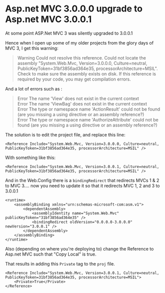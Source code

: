 ﻿# Asp.net MVC 3.0.0.0 upgrade to Asp.net MVC 3.0.0.1

At some point ASP.Net MVC 3 was silently upgraded to 3.0.0.1

Hence when I open up some of my older projects from the glory days of MVC 3, I get this warning:

> Warning Could not resolve this reference. Could not locate the assembly "System.Web.Mvc, Version=3.0.0.0, Culture=neutral, PublicKeyToken=31bf3856ad364e35, processorArchitecture=MSIL". Check to make sure the assembly exists on disk. If this reference is required by your code, you may get compilation errors.

And a lot of errors such as :

> Error The name 'View' does not exist in the current context<br />
> Error The name 'ViewBag' does not exist in the current context<br />
> Error The type or namespace name 'ActionResult' could not be found (are you missing a using directive or an assembly reference?)<br />
> Error The type or namespace name 'AuthorizeAttribute' could not be found (are you missing a using directive or an assembly reference?)<br />

The solution is to edit the project file, and replace this line:

    <Reference Include="System.Web.Mvc, Version=3.0.0.0, Culture=neutral, PublicKeyToken=31bf3856ad364e35, processorArchitecture=MSIL" />

With something like this:

    <Reference Include="System.Web.Mvc, Version=3.0.0.1, Culture=neutral, PublicKeyToken=31bf3856ad364e35, processorArchitecture=MSIL" />

And in the Web.Config there is a `bindingRedirect` that redirects MVCs 1 & 2 to MVC 3.... now you need to update it so that it redirects MVC 1, 2 and 3 to 3.0.0.1

    <runtime>
        <assemblyBinding xmlns="urn:schemas-microsoft-com:asm.v1">
            <dependentAssembly>
                <assemblyIdentity name="System.Web.Mvc" publicKeyToken="31bf3856ad364e35" />
                <bindingRedirect oldVersion="0.0.0.0-3.0.0.0" newVersion="3.0.0.1" />
            </dependentAssembly>
        </assemblyBinding>
    </runtime>

Also (depending on where you're deploying to) change the Reference to Asp.net MVC such that "Copy Local"  is true.

That results in adding this `Private` tag to the `proj` file.

    <Reference Include="System.Web.Mvc, Version=3.0.0.1, Culture=neutral, PublicKeyToken=31bf3856ad364e35, processorArchitecture=MSIL">
        <Private>True</Private>
    </Reference>
